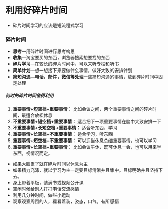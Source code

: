 # 利用好碎片时间
- 碎片时间学习的应该是短流程式学习
### 碎片时间
- **思考**—用碎片时间进行思考构思
- **收集**—淘宝要买的东西，浏览器搜索想要找的东西
- **碎片学习**—在较长的碎片时间中，可以来听专栏和听书
- **简单计划**—想一想接下来要做什么事情，做好大致的安排计划
- **简短沟通—电话，邮件，微信等处理**一些简短沟通的事情，放到碎片时间中固定处理
##### 何时的碎片时间值得利用
1. **重要事情+短空档+重要事情：** 比如会议之间，两个重要事情之间的碎片时间，最适合放松休息
2. **不重要事情+短空档+重要事情：** 适合把下一项重要事情在脑中大致安排一下
3. **不重要事情+长短空档+重要事情：** 适合听东西，学习
4. **重要事情+长空档+不重要事情：** 适合学习，听东西
5. **重要事情+短空档+不重要事情：** 可以适当休息总结重要事情，也可以学习
6. **重要事情+长空档+重要事情：** 比如会议午休，既可休息一会，也可以用来学东西，视情况而定。
- 如果大脑累了就在碎片时间以休息为主
- 如果精力充沛，就以学习为主一定要目标清晰并且集中。目标明确并且坚持下去。
- 身上带着平板，装满书或视频公开课
- 空闲时候给别人打打电话交流感情
- 利用几分钟时间，做些小运动
- 观察观察周围的人，看看着装，姿态，口气。有所感悟
